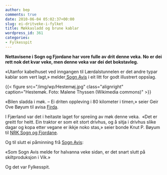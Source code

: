 ```yaml
---
author: bep
comments: true
date: 2010-06-04 05:02:37+00:00
slug: ei-dritveke-i-fylket
title: Møkkasladd og brune kablar
wordpress_id: 361
categories:
- Fylkesspit
---
```


**Nettavisene i Sogn og Fjordane har vore fulle av drit denne veka. No er  dei rett nok det kvar veke, men denne veka var dei det bokstavleg.**

<!--more-->

«Utanfor  kabelhuset ved inngangen til Lærdalstunnelen er det andre typar  kablar  som vert lagt,» melder[ Sogn Avis](http://www.sognavis.no/lokale_nyhende/article5143722.ece) i eit litt for godt illustrert oppslag.

{{< figure src="/img/wp/Hestemøj.jpg" class="alignright" caption="Hestemøk. Foto: Malene Thyssen (Wikimedia commons)" >}}

«Bilen  sladda i møk. – Ei driten oppleving i 80 kilometer i timen,» seier Geir  Ove Bøyum til avisa [Firda](http://www.firda.no/nyhende/article5142806.ece).

I Fjærland var det i heitaste laget for spreiing av møk denne veka.  «Det er greitt for heitt. Ein traktor er som eit stort drivhus, og å  sitja i drivhus slike dagar og kopa etter vegane er ikkje noko stas,»  seier bonde Knut P. Bøyum til [NRK Sogn og Fjordane](http://nrk.no/nyheter/distrikt/nrk_sogn_og_fjordane/1.7149629).

Og til slutt ei påminning frå [Sogn Avis](http://www.sognavis.no/lokale_nyhende/article5140576.ece):

«Som Sogn Avis melde for halvanna veke sidan, er det snart slutt på  skiltproduksjon i  Vik.»

Og det var Fylkesspit.

